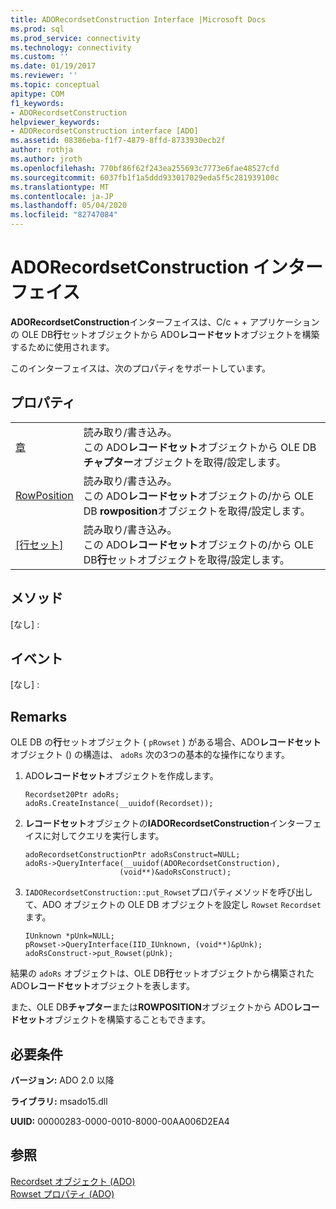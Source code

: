 ```yaml
---
title: ADORecordsetConstruction Interface |Microsoft Docs
ms.prod: sql
ms.prod_service: connectivity
ms.technology: connectivity
ms.custom: ''
ms.date: 01/19/2017
ms.reviewer: ''
ms.topic: conceptual
apitype: COM
f1_keywords:
- ADORecordsetConstruction
helpviewer_keywords:
- ADORecordsetConstruction interface [ADO]
ms.assetid: 08386eba-f1f7-4879-8ffd-8733930ecb2f
author: rothja
ms.author: jroth
ms.openlocfilehash: 770bf86f62f243ea255693c7773e6fae48527cfd
ms.sourcegitcommit: 6037fb1f1a5ddd933017029eda5f5c281939100c
ms.translationtype: MT
ms.contentlocale: ja-JP
ms.lasthandoff: 05/04/2020
ms.locfileid: "82747084"
---
```

# <a name="adorecordsetconstruction-interface"></a>ADORecordsetConstruction インターフェイス
**ADORecordsetConstruction**インターフェイスは、C/c + + アプリケーションの OLE DB**行**セットオブジェクトから ADO**レコードセット**オブジェクトを構築するために使用されます。  
  
 このインターフェイスは、次のプロパティをサポートしています。  
  
## <a name="properties"></a>プロパティ  
  
|||  
|-|-|  
|[章](../../../ado/reference/ado-api/chapter-property-ado.md)|読み取り/書き込み。<br />この ADO**レコードセット**オブジェクトから OLE DB**チャプター**オブジェクトを取得/設定します。|  
|[RowPosition](../../../ado/reference/ado-api/rowposition-property-ado.md)|読み取り/書き込み。<br />この ADO**レコードセット**オブジェクトの/から OLE DB **rowposition**オブジェクトを取得/設定します。|  
|[[行セット]](../../../ado/reference/ado-api/rowset-property-ado.md)|読み取り/書き込み。<br />この ADO**レコードセット**オブジェクトの/から OLE DB**行**セットオブジェクトを取得/設定します。|  
  
## <a name="methods"></a>メソッド  
 [なし] :  
  
## <a name="events"></a>イベント  
 [なし] :  
  
## <a name="remarks"></a>Remarks  
 OLE DB の**行**セットオブジェクト ( `pRowset` ) がある場合、ADO**レコードセット**オブジェクト () の構造は、 `adoRs` 次の3つの基本的な操作になります。  
  
1.  ADO**レコードセット**オブジェクトを作成します。  
  
    ```  
    Recordset20Ptr adoRs;  
    adoRs.CreateInstance(__uuidof(Recordset));  
    ```  
  
2.  **レコードセット**オブジェクトの**IADORecordsetConstruction**インターフェイスに対してクエリを実行します。  
  
    ```  
    adoRecordsetConstructionPtr adoRsConstruct=NULL;  
    adoRs->QueryInterface(__uuidof(ADORecordsetConstruction),  
                         (void**)&adoRsConstruct);  
    ```  
  
3.  `IADORecordsetConstruction::put_Rowset`プロパティメソッドを呼び出して、ADO オブジェクトの OLE DB オブジェクトを設定し `Rowset` `Recordset` ます。  
  
    ```  
    IUnknown *pUnk=NULL;  
    pRowset->QueryInterface(IID_IUnknown, (void**)&pUnk);  
    adoRsConstruct->put_Rowset(pUnk);  
    ```  
  
 結果の `adoRs` オブジェクトは、OLE DB**行**セットオブジェクトから構築された ADO**レコードセット**オブジェクトを表します。  
  
 また、OLE DB**チャプター**または**ROWPOSITION**オブジェクトから ADO**レコードセット**オブジェクトを構築することもできます。  
  
## <a name="requirements"></a>必要条件  
 **バージョン:** ADO 2.0 以降  
  
 **ライブラリ:** msado15.dll  
  
 **UUID:** 00000283-0000-0010-8000-00AA006D2EA4  
  
## <a name="see-also"></a>参照  
 [Recordset オブジェクト (ADO)](../../../ado/reference/ado-api/recordset-object-ado.md)   
 [Rowset プロパティ (ADO)](../../../ado/reference/ado-api/rowset-property-ado.md)
